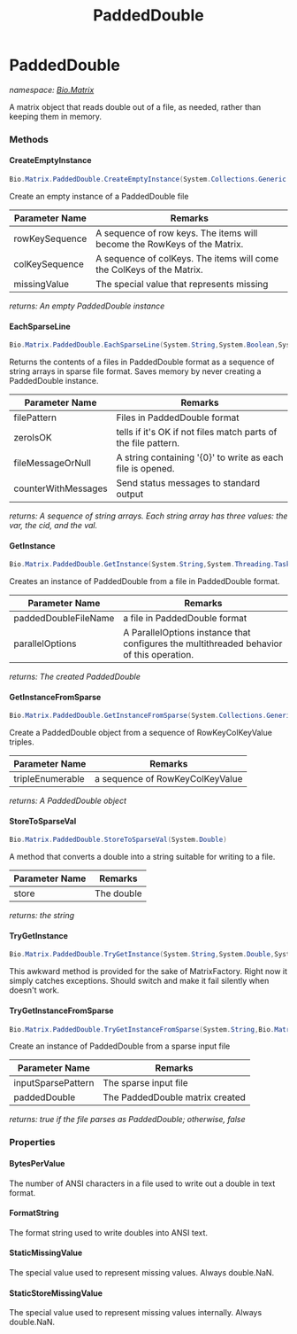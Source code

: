﻿---
title: PaddedDouble
---

# PaddedDouble
_namespace: [Bio.Matrix](N-Bio.Matrix.html)_

A matrix object that reads double out of a file, as needed, rather than keeping them in memory.

### Methods

#### CreateEmptyInstance
```csharp
Bio.Matrix.PaddedDouble.CreateEmptyInstance(System.Collections.Generic.IEnumerable{System.String},System.Collections.Generic.IEnumerable{System.String},System.Double)
```
Create an empty instance of a PaddedDouble file

|Parameter Name|Remarks|
|--------------|-------|
|rowKeySequence|A sequence of row keys. The items will become the RowKeys of the Matrix.|
|colKeySequence|A sequence of colKeys. The items will come the ColKeys of the Matrix.|
|missingValue|The special value that represents missing|

_returns: An empty PaddedDouble instance_

#### EachSparseLine
```csharp
Bio.Matrix.PaddedDouble.EachSparseLine(System.String,System.Boolean,System.String,Bio.Util.CounterWithMessages)
```
Returns the contents of a files in PaddedDouble format as a sequence of string arrays in sparse file format.
 Saves memory by never creating a PaddedDouble instance.

|Parameter Name|Remarks|
|--------------|-------|
|filePattern|Files in PaddedDouble format|
|zeroIsOK|tells if it's OK if not files match parts of the file pattern.|
|fileMessageOrNull|A string containing '{0}' to write as each file is opened.|
|counterWithMessages|Send status messages to standard output|

_returns: A sequence of string arrays. Each string array has three values: the var, the cid, and the val._

#### GetInstance
```csharp
Bio.Matrix.PaddedDouble.GetInstance(System.String,System.Threading.Tasks.ParallelOptions)
```
Creates an instance of PaddedDouble from a file in PaddedDouble format.

|Parameter Name|Remarks|
|--------------|-------|
|paddedDoubleFileName|a file in PaddedDouble format|
|parallelOptions|A ParallelOptions instance that configures the multithreaded behavior of this operation.|

_returns: The created PaddedDouble_

#### GetInstanceFromSparse
```csharp
Bio.Matrix.PaddedDouble.GetInstanceFromSparse(System.Collections.Generic.IEnumerable{Bio.Matrix.RowKeyColKeyValue{System.String,System.String,System.Double}})
```
Create a PaddedDouble object from a sequence of RowKeyColKeyValue triples.

|Parameter Name|Remarks|
|--------------|-------|
|tripleEnumerable|a sequence of RowKeyColKeyValue|

_returns: A PaddedDouble object_

#### StoreToSparseVal
```csharp
Bio.Matrix.PaddedDouble.StoreToSparseVal(System.Double)
```
A method that converts a double into a string suitable for writing to a file.

|Parameter Name|Remarks|
|--------------|-------|
|store|The double|

_returns: the string_

#### TryGetInstance
```csharp
Bio.Matrix.PaddedDouble.TryGetInstance(System.String,System.Double,System.Threading.Tasks.ParallelOptions,Bio.Matrix.Matrix{System.String,System.String,System.Double}@)
```
This awkward method is provided for the sake of MatrixFactory. Right now it simply catches exceptions. Should switch and make it fail silently when doesn't work.

#### TryGetInstanceFromSparse
```csharp
Bio.Matrix.PaddedDouble.TryGetInstanceFromSparse(System.String,Bio.Matrix.PaddedDouble@)
```
Create an instance of PaddedDouble from a sparse input file

|Parameter Name|Remarks|
|--------------|-------|
|inputSparsePattern|The sparse input file|
|paddedDouble|The PaddedDouble matrix created|

_returns: true if the file parses as PaddedDouble; otherwise, false_



### Properties

#### BytesPerValue
The number of ANSI characters in a file used to write out a double in text format.
#### FormatString
The format string used to write doubles into ANSI text.
#### StaticMissingValue
The special value used to represent missing values. Always double.NaN.
#### StaticStoreMissingValue
The special value used to represent missing values internally. Always double.NaN.

